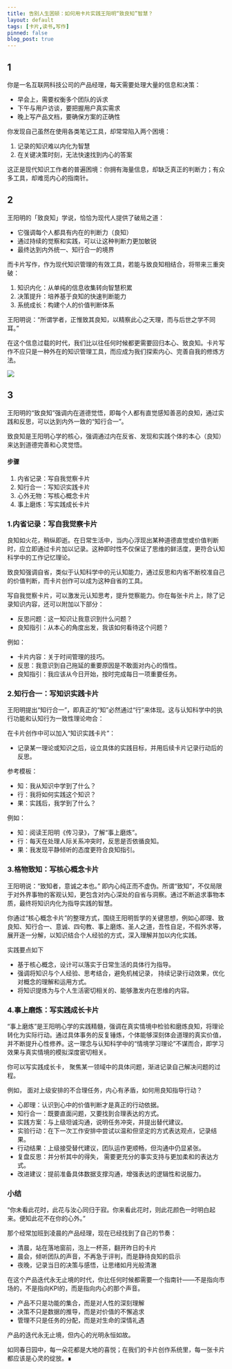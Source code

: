 ```yaml
---
title: 告别人生困顿：如何用卡片实践王阳明“致良知”智慧？
layout: default
tags: [卡片,读书,写作]
pinned: false
blog_post: true
---
```


## 1


你是一名互联网科技公司的产品经理，每天需要处理大量的信息和决策：  



+ 早会上，需要权衡多个团队的诉求  
+ 下午与用户访谈，要把握用户真实需求  
+ 晚上写产品文档，要确保方案的正确性



你发现自己虽然在使用各类笔记工具，却常常陷入两个困境：  



1. 记录的知识难以内化为智慧  
2. 在关键决策时刻，无法快速找到内心的答案



这正是现代知识工作者的普遍困境：你拥有海量信息，却缺乏真正的判断力；有众多工具，却难觅内心的指南针。



## 2
王阳明的「致良知」学说，恰恰为现代人提供了破局之道：  

+ 它强调每个人都具有内在的判断力（良知）  
+ 通过持续的觉察和实践，可以让这种判断力更加敏锐  
+ 最终达到内外统一、知行合一的境界



而卡片写作，作为现代知识管理的有效工具，若能与致良知相结合，将带来三重突破：  

1. 知识内化：从单纯的信息收集转向智慧积累  
2. 决策提升：培养基于良知的快速判断能力  
3. 系统成长：构建个人的价值判断体系



王阳明说：“所谓学者，正惟致其良知，以精察此心之天理，而与后世之学不同耳。”  



在这个信息过载的时代，我们比以往任何时候都更需要回归本心、致良知。卡片写作不应只是一种外在的知识管理工具，而应成为我们探索内心、完善自我的修炼方法。



![](https://s3.bmp.ovh/imgs/2024/11/16/80a98818aa3ad173.png)



## 3


王阳明的“致良知”强调内在道德觉悟，即每个人都有直觉感知善恶的良知，通过实践和反思，可以达到内外一致的“知行合一”。  



致良知是王阳明心学的核心，强调通过内在反省、发现和实践个体的本心（良知）来达到道德完善和心灵觉悟。

#### 步骤
1. 内省记录：写自我觉察卡片  
2. 知行合一：写知识实践卡片  
3. 心外无物：写核心概念卡片  
4. 事上磨炼：写实践成长卡片



### 1.内省记录：写自我觉察卡片


良知如火花，稍纵即逝。在日常生活中，当内心浮现出某种道德直觉或价值判断时，应立即通过卡片加以记录。这种即时性不仅保证了思维的鲜活度，更符合认知科学中的工作记忆理论。  



致良知强调自省，类似于认知科学中的元认知能力，通过反思和内省不断校准自己的价值判断，而卡片创作可以成为这种自省的工具。  



写自我觉察卡片，可以激发元认知思考，提升觉察能力。你在每张卡片上，除了记录知识内容，还可以附加以下部分：  

+ 反思问题：这一知识让我意识到什么问题？  
+ 良知指引：从本心的角度出发，我该如何看待这个问题？

例如：  

+ 卡片内容：关于时间管理的技巧。  
+ 反思：我意识到自己拖延的重要原因是不敢面对内心的惰性。  
+ 良知指引：我应该从今日开始，按时完成每日一项重要任务。



### 2.知行合一：写知识实践卡片


王阳明提出“知行合一”，即真正的“知”必然通过“行”来体现。这与认知科学中的执行功能和认知行为一致性理论吻合：  



在卡片创作中可以加入“知识实践卡片”：  

+ 记录某一理论或知识之后，设立具体的实践目标，并用后续卡片记录行动后的反思。

参考模板：  

+ 知：我从知识中学到了什么？  
+ 行：我将如何实践这个知识？  
+ 果：实践后，我学到了什么？

例如：  

+ 知：阅读王阳明《传习录》，了解“事上磨炼”。  
+ 行：每天在处理人际关系冲突时，反思是否依循良知。  
+ 果：我发现平静倾听的态度更符合良知指引。



### 3.格物致知：写核心概念卡片


王阳明说：“致知者，意诚之本也。” 即内心纯正而不虚伪。所谓“致知”，不仅局限于对外界事物的客观认知，更包含对内心深处的自省与洞察。通过不断追求事物本质，最终将知识内化为指导实践的智慧。  



你通过“核心概念卡片”的整理方式，围绕王阳明哲学的关键思想，例如心即理、致良知、知行合一、意诚、四句教、事上磨炼、圣人之道，吾性自足，不假外求等，展开逐一分解，以知识结合个人经验的方式，深入理解并加以内化实践。  



实践要点如下

+  基于核心概念，设计可以落实于日常生活的具体行为指导。  
+ 强调将知识与个人经验、思考结合，避免机械记录， 持续记录行动效果，优化对概念的理解和运用方式。  
+ 将知识提炼为与个人生活密切相关的、能够激发内在思维的内容。



### 4.事上磨炼：写实践成长卡片


 “事上磨炼”是王阳明心学的实践精髓，强调在真实情境中检验和磨炼良知，将理论转化为实际行动。通过具体事务的反复锤炼，个体能够深刻体会道理的真实价值，并不断提升心性修养。这一理念与认知科学中的“情境学习理论”不谋而合，即学习效果与真实情境的模拟深度密切相关。    



你可以写实践成长卡， 聚焦某一领域中的具体问题，渐进记录自己解决问题的过程。



例如， 面对上级安排的不合理任务，内心有矛盾，如何用良知指导行动？  



+ 心即理：认识到心中的价值判断才是真正的行动依据。
+ 知行合一：既要直面问题，又要找到合理表达的方式。
+ 实践方案：与上级坦诚沟通，说明任务冲突，并提出替代建议。
+  实验行动：在下一次工作安排中尝试以温和但坚定的方式表达观点，记录结果。
+  行动结果：上级接受替代建议，团队运作更顺畅，但沟通中仍显紧张。  
+  复盘反思：并分析其中的得失， 需要更充分的事实支持与更加柔和的表达方式。 
+  改进建议：提前准备具体数据支撑沟通，增强表达的逻辑性和说服力。   



### 小结


“你未看此花时，此花与汝心同归于寂。你来看此花时，则此花颜色一时明白起来。便知此花不在你的心外。”

  

那个经常加班到凌晨的产品经理，现在已经找到了自己的节奏：  



+ 清晨，站在落地窗前，泡上一杯茶，翻开昨日的卡片  
+ 晨会，倾听团队的声音，不再急于评判，而是静待良知的启示  
+ 夜晚，记录当日的决策与感悟，让思绪如月光般清澈



在这个产品迭代永无止境的时代，你比任何时候都需要一个指南针——不是指向市场的，不是指向KPI的，而是指向内心的那个声音。  



+ 产品不只是功能的集合，而是对人性的深刻理解  
+ 决策不只是数据的推导，而是对价值的不懈追求  
+ 管理不只是任务的分配，而是对生命的深情礼遇



产品的迭代永无止境，但内心的光明永恒如故。



如同春日园中，每一朵花都是大地的喜悦；在我们的卡片创作系统里，每一张卡片都应该是心灵的绽放。∎
